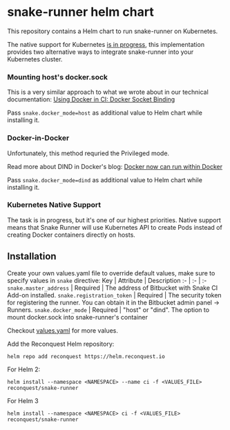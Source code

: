 # snake-runner helm chart

This repository contains a Helm chart to run snake-runner on Kubernetes.

The native support for Kubernetes [is in progress](https://trello.com/c/JSYWFXyP/30-kubernetes-native-support),
this implementation provides two alternative ways to integrate snake-runner into your Kubernetes
cluster.

### Mounting host's docker.sock

This is a very similar approach to what we wrote about in our technical documentation:
[Using Docker in CI: Docker Socket Binding](https://snake-ci.com/docs/tutorials/using-docker-in-ci/#docker-socket-binding)

Pass `snake.docker_mode=host` as additional value to Helm chart while installing it.

### Docker-in-Docker

Unfortunately, this method requried the Privileged mode.

Read more about DIND in Docker's blog:
[Docker now can run within Docker](https://www.docker.com/blog/docker-can-now-run-within-docker/)

Pass `snake.docker_mode=dind` as additional value to Helm chart while installing it.

### Kubernetes Native Support

The task is in progress, but it's one of our highest priorities. Native support means that Snake
Runner will use Kubernetes API to create Pods instead of creating Docker containers directly on
hosts.

## Installation

Create your own values.yaml file to override default values, make sure to specify values in `snake`
directive:
Key                        | Attribute | Description
:-                         | :-        | :-
`snake.master_address`     | Required  | The address of Bitbucket with Snake CI Add-on installed.
`snake.registration_token` | Required  | The security token for registering the runner. You can obtain it in the Bitbucket admin panel → Runners.
`snake.docker_mode`        | Required  | "host" or "dind". The option to mount docker.sock into snake-runner's container

Checkout [values.yaml](values.yaml) for more values.

Add the Reconquest Helm repository:
```
helm repo add reconquest https://helm.reconquest.io
```

For Helm 2:
```
helm install --namespace <NAMESPACE> --name ci -f <VALUES_FILE> reconquest/snake-runner
```

For Helm 3
```
helm install --namespace <NAMESPACE> ci -f <VALUES_FILE> reconquest/snake-runner
```
